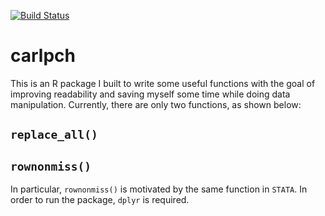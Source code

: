 [![Build Status](https://travis-ci.org/carlpch/carlpch.svg?branch=master)](https://travis-ci.org/carlpch/carlpch)

# carlpch
This is an R package I built to write some useful functions with the goal of improving readability and saving myself some time while doing data manipulation. Currently, there are only two functions, as shown below: 

## `replace_all()`

## `rownonmiss()`

In particular, `rownonmiss()` is motivated by the same function in `STATA`. In order to run the package, `dplyr` is required.
